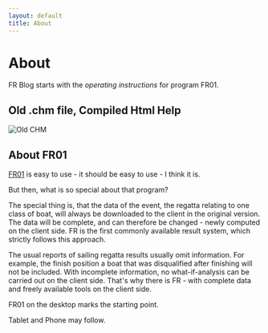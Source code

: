 ```yaml
---
layout: default
title: About
---
```


# About

FR Blog starts with the *operating instructions* for program FR01.

## Old .chm file, Compiled Html Help

![Old CHM](../images/CHM.png)

## About FR01

[FR01](../applications/FR01.html) is easy to use - it should be easy to use - I think it is.

But then, what is so special about that program?

The special thing is, that the data of the event, 
the regatta relating to one class of boat,
will always be downloaded to the client in the original version. 
The data will be complete, and can therefore be changed - newly computed on the client side.
FR is the first commonly available result system, which strictly follows this approach.

The usual reports of sailing regatta results usually omit information.
For example, the finish position a boat that was disqualified after finishing will not be included.
With incomplete information, no what-if-analysis can be carried out on the client side. 
That's why there is FR - with complete data and freely available tools on the client side.

FR01 on the desktop marks the starting point.

Tablet and Phone may follow.

